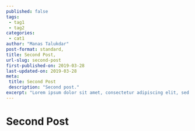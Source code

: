 ```yaml
---
published: false
tags:
 - tag1
 - tag2
categories:
 - cat1
author: "Manas Talukdar"
post-format: standard,
title: Second Post,
url-slug: second-post
first-published-on: 2019-03-28
last-updated-on: 2019-03-28
meta:
 title: Second Post
 description: "Second post."
excerpt: "Lorem ipsum dolor sit amet, consectetur adipiscing elit, sed do eiusmod tempor incididunt"
---
```


# Second Post
